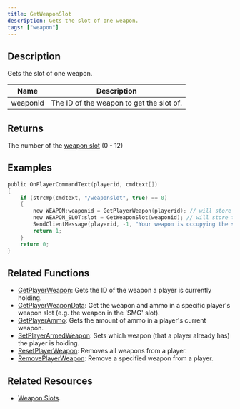 ```yaml
---
title: GetWeaponSlot
description: Gets the slot of one weapon.
tags: ["weapon"]
---
```


<versionWarn version='open.mp RC1' />

## Description

Gets the slot of one weapon.

| Name      | Description                                                               |
| --------- | ------------------------------------------------------------------------- |
| weaponid  | The ID of the weapon to get the slot of.                                  |

## Returns

The number of the [weapon slot](../resources/weaponslots) (0 - 12)

## Examples

```c
public OnPlayerCommandText(playerid, cmdtext[])
{
    if (strcmp(cmdtext, "/weaponslot", true) == 0)
    {
        new WEAPON:weaponid = GetPlayerWeapon(playerid); // will store the id of the weapon the player is currently holding
        new WEAPON_SLOT:slot = GetWeaponSlot(weaponid); // will store the id of the weapon slot
        SendClientMessage(playerid, -1, "Your weapon is occupying the slot %d.", slot); // sends a formatted message to the player
        return 1;
    }
    return 0;
}
```

## Related Functions

- [GetPlayerWeapon](GetPlayerWeapon): Gets the ID of the weapon a player is currently holding.
- [GetPlayerWeaponData](GetPlayerWeaponData): Get the weapon and ammo in a specific player's weapon slot (e.g. the weapon in the 'SMG' slot).
- [GetPlayerAmmo](GetPlayerAmmo): Gets the amount of ammo in a player's current weapon.
- [SetPlayerArmedWeapon](SetPlayerArmedWeapon): Sets which weapon (that a player already has) the player is holding.
- [ResetPlayerWeapon](ResetPlayerWeapons): Removes all weapons from a player.
- [RemovePlayerWeapon](RemovePlayerWeapon): Remove a specified weapon from a player.

## Related Resources

- [Weapon Slots](../resources/weaponslots).
